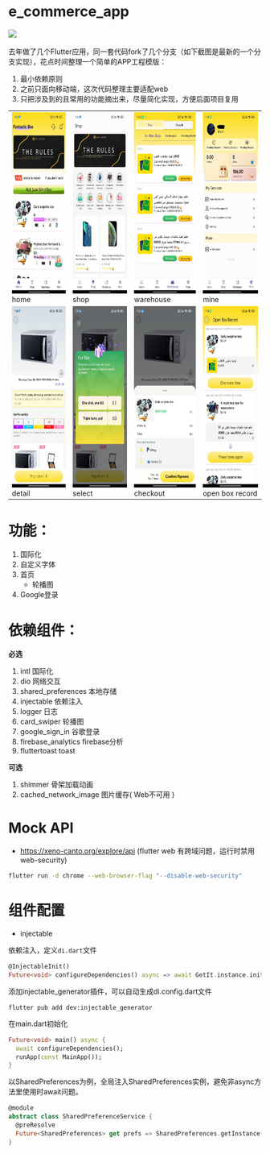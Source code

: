 # e_commerce_app
![](https://img.shields.io/badge/Platform-%20Android%20|%20iOS%20|%20Web%20-blue)

去年做了几个Flutter应用，同一套代码fork了几个分支（如下截图是最新的一个分支实现），花点时间整理一个简单的APP工程模版：

1. 最小依赖原则
1. 之前只面向移动端，这次代码整理主要适配web
1. 只把涉及到的且常用的功能摘出来，尽量简化实现，方便后面项目复用

<table>
  <tr>
    <td><img src="./showcase/home.jpg" style="width: 162px; height: 360px;" /><br>home</td>
    <td><img src="./showcase/shop.jpg" style="width: 162px; height: 360px;" /><br>shop</td>
    <td><img src="./showcase/warehouse.jpg" style="width: 162px; height: 360px;" /><br>warehouse</td>
    <td><img src="./showcase/mine.jpg" style="width: 162px; height: 360px;" /><br>mine</td>
  </tr>
  <tr>
    <td><img src="./showcase/detail.jpg" style="width: 162px; height: 360px;" /><br>detail</td>
    <td><img src="./showcase/select.jpg" style="width: 162px; height: 360px;" /><br>select</td>
    <td><img src="./showcase/checkout.jpg" style="width: 162px; height: 360px;" /><br>checkout</td>
    <td><img src="./showcase/open_box_record.jpg" style="width: 162px; height: 360px;" /><br>open box record</td>
  </tr>
</table>

# 功能：
1. 国际化
1. 自定义字体
1. 首页
    * 轮播图
1. Google登录


# 依赖组件：
**必选**
1. intl 国际化
1. dio 网络交互
1. shared_preferences 本地存储
1. injectable 依赖注入
1. logger 日志
1. card_swiper 轮播图
1. google_sign_in 谷歌登录
1. firebase_analytics firebase分析
1. fluttertoast toast


**可选**
1. shimmer 骨架加载动画
1. cached_network_image 图片缓存( Web不可用 )

# Mock API
* https://xeno-canto.org/explore/api (flutter web 有跨域问题，运行时禁用web-security)
```bash
flutter run -d chrome --web-browser-flag "--disable-web-security" 
```

# 组件配置
* injectable

依赖注入，定义`di.dart`文件
```dart
@InjectableInit()
Future<void> configureDependencies() async => await GetIt.instance.init();
```
添加injectable_generator插件，可以自动生成di.config.dart文件
```
flutter pub add dev:injectable_generator
```

在main.dart初始化
```dart
Future<void> main() async {
  await configureDependencies();
  runApp(const MainApp());
}
```


以SharedPreferences为例，全局注入SharedPreferences实例，避免非async方法里使用时await问题。
```dart
@module
abstract class SharedPreferenceService {
  @preResolve
  Future<SharedPreferences> get prefs => SharedPreferences.getInstance();
}
```